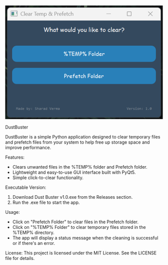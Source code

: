 ![App Screenshot](Image.png)

DustBuster

DustBuster is a simple Python application designed to clear temporary files and prefetch files from your system to help free up storage space and improve performance.

Features:
- Clears unwanted files in the %TEMP% folder and Prefetch folder.
- Lightweight and easy-to-use GUI interface built with PyQt5.
- Simple click-to-clear functionality.

Executable Version:
1. Download Dust Buster v1.0.exe from the Releases section.
2. Run the .exe file to start the app.

Usage:
- Click on "Prefetch Folder" to clear files in the Prefetch folder.
- Click on "%TEMP% Folder" to clear temporary files stored in the %TEMP% directory.
- The app will display a status message when the cleaning is successful or if there's an error.

License:
This project is licensed under the MIT License. See the LICENSE file for details.
